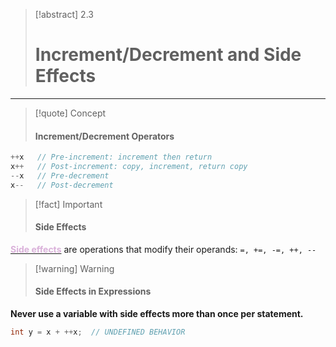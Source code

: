 > [!abstract] 2.3
> 
> # Increment/Decrement and Side Effects

---
> [!quote] Concept
> 
> #### Increment/Decrement Operators

```cpp
++x   // Pre-increment: increment then return
x++   // Post-increment: copy, increment, return copy
--x   // Pre-decrement
x--   // Post-decrement
```

> [!fact] Important
> 
> #### Side Effects

<u><strong style="color:#dab1da">Side effects</strong></u> are operations that modify their operands: `=, +=, -=, ++, --`

> [!warning] Warning
> 
> #### Side Effects in Expressions

**Never use a variable with side effects more than once per statement.**

```cpp
int y = x + ++x;  // UNDEFINED BEHAVIOR
```